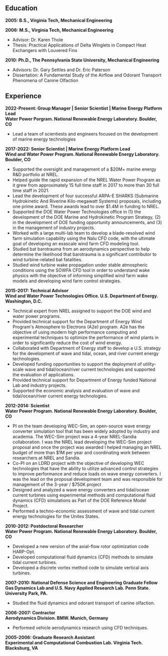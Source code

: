 ## Education
**2005: B.S., Virginia Tech, Mechanical Engineering**

**2006: M.S., Virginia Tech, Mechanical Engineering**

* Advisor: Dr. Karen Thole
* Thesis: Practical Applications of Delta Winglets in Compact Heat Exchangers with Louvered Fins

**2010: Ph.D., The Pennsylvania State University, Mechanical Engineering**

* Advisors: Dr. Gary Settles and Dr. Eric Paterson
* Dissertation: A Fundamental Study of the Airflow and Odorant Transport Phenomena of Canine Olfaction

## Experience
**2022-Present: Group Manager | Senior Scientist | Marine Energy Platform Lead**    
**Water Power Porgram. National Renewable Energy Laboratory. Boulder, CO**

* Lead a team of scientiests and engineers focused on the development of marine energy technologies

**2017-2022: Senior Scientist | Marine Energy Platform Lead**    
**Wind and Water Power Program. National Renewable Energy Laboratory. Boulder, CO**

* Supported the oversight and management of a $20M+ marine energy R&D portfolio at NREL.
* Helped guide the rapid expansion of the NREL Water Power Program as it grew from approximately 15 full time staff in 2017 to more than 30 full time staff in 2021.
* Lead the development of four successful ARPA-E SHARKS (Submarine Hydrokinetic And Riverine Kilo-megawatt Systems) proposals, including one prime award. These awards lead to over $1.4M in funding to NREL.
* Supported the DOE Water Power Technologies office in (1) the development of the DOE Marine and Hydrokinetic Program Strategy, (2) in the development of DOE funding opportunity announcements, and (3) in the management of industry projects.
* Worked with a large multi-lab team to develop a blade-resolved wind farm simulation capability using the Nalu CFD code, with the ultimate goal of developing an exascale wind farm CFD modeling tool.
* Studied bat barotrauma from an aerodynamics perspective to help determine the likelihood that barotrauma is a significant contributor to wind turbine-related bat fatalities.
* Studied wind turbine wake propagation under stable atmospheric conditions using the SOWFA CFD tool in order to understand wake physics with the objective of informing simplified wind farm wake models and developing wind farm control strategies.

**2015-2017: Technical Advisor**    
**Wind and Water Power Technologies Office. U.S. Department of Energy. Washington, D.C.**

* Technical expert from NREL assigned to support the DOE wind and water power programs.
* Provided technical support for the Department of Energy Wind Program's Atmosphere to Electrons (A2e) program. A2e has the objective of using modern high performance computing and experimental techniques to optimize the performance of wind plants in order to significantly reduce the cost of wind energy.
* Collaborated with Department of Energy staff to develop a U.S. strategy for the development of wave and tidal, ocean, and river current energy technologies.
* Developed funding opportunities to support the deployment of utility-scale wave and tidal/ocean/river current technologies and supported the evaluation of applications.
* Provided technical support for Department of Energy funded National Lab and industry projects.
* Supported the economic analysis and evaluation of wave and tidal/ocean/river current energy technologies.

**2012-2014: Scientist**    
**Water Power Program. National Renewable Energy Laboratory. Boulder, CO**

* PI on the team developing WEC-Sim, an open-source wave energy converter simulation tool that has been widely adopted by industry and academia. The WEC-Sim project was a 4-year NREL-Sandia collaboration. I was the NREL lead developing the WEC-Sim project proposal and once the project was awarded I helped managing an NREL budget of more than $1M per year and coordinating work between researchers at NREL and Sandia.
* Co-PI on an LDRD project with the objective of developing WEC technologies that have the ability to utilize advanced control strategies to improve performance and reduce loads on wave energy converters. I was the lead on the proposal development team and was responsible for management of the 3-year / $750K project
* Designed and analyzed a wave energy converters and tidal/ocean current turbines using experimental methods and computational fluid dynamics (CFD) simulations as Part of the DOE Reference Model Project.
* Performed a techno-economic assessment of wave and tidal current energy technologies for the Unites States.

**2010-2012: Postdoctoral Researcher**    
**Water Power Program. National Renewable Energy Laboratory. Boulder, CO**

* Developed a new version of the axial-flow rotor optimization code HARP-Opt.
* Developed computational fluid dynamics (CFD) methods to simulate tidal current turbines.
* Developed a discrete vortex method code to simulate vertical axis turbines.

**2007-2010: National Defense Science and Engineering Graduate Fellow**    
**Gas Dynamics Lab and U.S. Navy Applied Research Lab. Penn State. University Park, PA.**

* Studied the fluid dynamics and odorant transport of canine olfaction.

**2006-2007:  Contractor**    
**Aerodynamics Division. BMW. Munich, Germany**

* Performed vehicle aerodynamics research using CFD techniques.

**2005-2006: Graduate Research Assistant**    
**Experimental and Computational Combustion Lab. Virginia Tech. Blacksburg, VA**

<!-- % Department of Energy Wind Power Technologies Office (on assignment from the National Renewable Eneryg Laboratory)
% Washington, DC, 2017 – Present
% Position: Technical Advisor
% • Providing technical support for the Department of Energy Wind Program’s Atmosphere to Electrons (A2e) consortia. A2e has the objective of using modern high performance computing and experimental techniques to optimize the performance of wind plants in order to significantly reduce the cost of wind energy.
% Department of Energy Water Power Technologies Office (on assignment from the National Renewable Eneryg Laboratory)
% Washington, DC, 2015 – 2016
% Position: Technical Advisor
% • Collaborated with Department of Energy staff to develop a U.S. strategy for the devel- opment of wave and tidal/ocean/river current energy technologies
% • Developed funding opportunities to support the deployment of utility-scale wave and tidal/ocean/river current technologies and supported the evaluation of applications
% • Provided technical support for Department of Energy funded National Lab and industry projects
% • Supported the economic analysis and evaluation of wave and tidal/ocean/river current energy technologies
% National Renewable Energy Laboratory
% Boulder, CO, 2012 – 2015
% Position: Senior Research Engineer
% • Lead the development of WEC-Sim, an open-source wave energy converter simulation tool that has been widely adopted by industry and academia
% • Leadateamdevelopingadvancedwaveenergyconversiondevicetechnologiesandcontrol strategies
% • Designed and analyzed a wave energy converters and tidal/ocean current turbines using experimental methods and computational fluid dynamics (CFD) simulations
% • Performed a techno-economic assessment of wave and tidal current energy technologies for the Unites States
% National Renewable Energy Laboratory
% Boulder, CO, 2010 – 2012
% Position: Post-Doctoral Researcher
% • Developed a new version of the axial-flow rotor optimization code HARP-Opt
% • Studied the pressure fields experienced by Bat’s as they fly near wind turbine blades using CFD simulations and used the results to evaluate the theory that Bat’s are dying from barotrauma (i.e. low pressures around the blades)
% • Developed computational fluid dynamics (CFD) methods to simulate tidal current tur- bines
% • Developed a discrete vortex method code to simulate vertical axis turbines
% • Worked with a summer intern to develop a wave energy converter power-take-off model
% in the open-source CFD code OpenFOAM
% Penn State Gas Dynamics Lab and U.S. Navy Applied Research Lab
% University Park, PA, 2007 – 2010
% Position: National Defense Science and Engineering Graduate Fellow
% • Investigated the fluid dynamics and chemical transport phenomena involved in canine olfaction for a project funded by DARPA and the U.S. Transportation Security Labo- ratory
% • Developed a multi-phase CFD model for simulating odorant transport and deposition in the canine nasal airways using the open-source CFD code OpenFOAM
% • Designed and fabricated a model of the canine nasal cavity using rapid prototyping techniques for use in flow visualization experiments
% • Developed seedless particle image velocimetry (PIV) techniques using Schlieren optics for use in compressible flows
% BMW Aerodynamics Division
% Munich, Germany, 2006 – 2007 Position: Graduate Research Assistant
% • Performed vehicle aerodynamics research using CFD techniques
% Virginia Tech Experimental and Computational Combustion Lab
% Blacksburg, VA, 2005 – 2006
% Position: Graduate Research Assistant
% • Developed a method to enhance heat exchanger efficiency using vortex generators using experimental and computational methods -->
